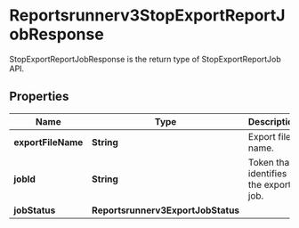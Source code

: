 

# Reportsrunnerv3StopExportReportJobResponse

StopExportReportJobResponse is the return type of StopExportReportJob API.

## Properties

| Name | Type | Description | Notes |
|------------ | ------------- | ------------- | -------------|
|**exportFileName** | **String** | Export file name. |  [optional] |
|**jobId** | **String** | Token that identifies the export job. |  [optional] |
|**jobStatus** | **Reportsrunnerv3ExportJobStatus** |  |  [optional] |



